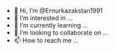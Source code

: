 - 👋 Hi, I’m @Ernurkazakstan1991
- 👀 I’m interested in ...
- 🌱 I’m currently learning ...
- 💞️ I’m looking to collaborate on ...
- 📫 How to reach me ...

<!---
Ernurkazakstan1991/Ernurkazakstan1991 is a ✨ special ✨ repository because its `README.md` (this file) appears on your GitHub profile.
You can click the Preview link to take a look at your changes.
😍--->

